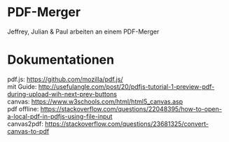 # PDF-Merger
Jeffrey, Julian &amp; Paul arbeiten an einem PDF-Merger

# Dokumentationen
pdf.js: https://github.com/mozilla/pdf.js/  
mit Guide: http://usefulangle.com/post/20/pdfjs-tutorial-1-preview-pdf-during-upload-wih-next-prev-buttons  
canvas: https://www.w3schools.com/html/html5_canvas.asp  
pdf offline: https://stackoverflow.com/questions/22048395/how-to-open-a-local-pdf-in-pdfjs-using-file-input  
canvas2pdf: https://stackoverflow.com/questions/23681325/convert-canvas-to-pdf
